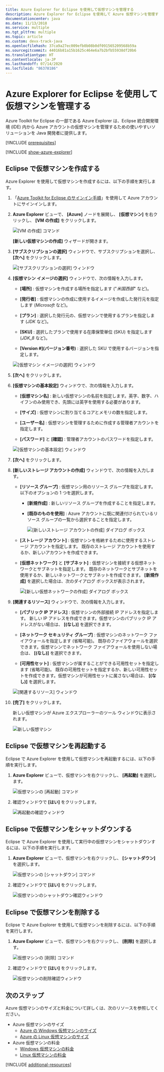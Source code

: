 ```yaml
---
title: Azure Explorer for Eclipse を使用して仮想マシンを管理する
description: Azure Explorer for Eclipse を使用して Azure 仮想マシンを管理する方法について説明します。
documentationcenter: java
ms.date: 11/13/2018
ms.service: multiple
ms.tgt_pltfrm: multiple
ms.topic: article
ms.custom: devx-track-java
ms.openlocfilehash: 37ca9a27ec009efb0b08b0df091565209568b59a
ms.sourcegitcommit: 44016b81a15b1625c464e6a7b2bfb55938df20b6
ms.translationtype: HT
ms.contentlocale: ja-JP
ms.lasthandoff: 07/14/2020
ms.locfileid: "86378186"
---
```

# <a name="manage-virtual-machines-by-using-the-azure-explorer-for-eclipse"></a>Azure Explorer for Eclipse を使用して仮想マシンを管理する

Azure Toolkit for Eclipse の一部である Azure Explorer は、Eclipse 統合開発環境 (IDE) 内から Azure アカウントの仮想マシンを管理するための使いやすいソリューションを Java 開発者に提供します。

[!INCLUDE [prerequisites](includes/prerequisites.md)]

[!INCLUDE [show-azure-explorer](includes/show-azure-explorer.md)]

## <a name="create-a-virtual-machine-in-eclipse"></a>Eclipse で仮想マシンを作成する

Azure Explorer を使用して仮想マシンを作成するには、以下の手順を実行します。

1. 「[Azure Toolkit for Eclipse のサインイン手順](/azure/developer/java/toolkit-for-eclipse/sign-in-instructions)」を使用して Azure アカウントにサインインします。

2. **Azure Explorer** ビューで、 **[Azure]** ノードを展開し、 **[仮想マシン]** を右クリックし、 **[VM の作成]** をクリックします。

   ![[VM の作成] コマンド][CR01]  

   **[新しい仮想マシンの作成]** ウィザードが開きます。

3. **[サブスクリプションの選択]** ウィンドウで、サブスクリプションを選択し、 **[次へ]** をクリックします。

   ![[サブスクリプションの選択] ウィンドウ][CR02]

4. **[仮想マシン イメージの選択]** ウィンドウで、次の情報を入力します。

   * **[場所]** : 仮想マシンを作成する場所を指定します ("*米国西部*" など)。

   * **[発行者]** : 仮想マシンの作成に使用するイメージを作成した発行元を指定します (*Microsoft* など)。

   * **[プラン]** : 選択した発行元の、仮想マシンで使用するプランを指定します (*JDK* など)。

   * **[SKU]** : 選択したプランで使用する在庫保管単位 (SKU) を指定します (*JDK_8* など)。

   * **[Version #]\(バージョン番号\)** : 選択した SKU で使用するバージョンを指定します。

   ![[仮想マシン イメージの選択] ウィンドウ][CR03]

5. **[次へ]** をクリックします。

6. **[仮想マシンの基本設定]** ウィンドウで、次の情報を入力します。

   * **[仮想マシン名]** : 新しい仮想マシンの名前を指定します。英字、数字、ハイフンのみ使用でき、先頭には英字を使用する必要があります。

   * **[サイズ]** : 仮想マシンに割り当てるコアとメモリの数を指定します。

   * **[ユーザー名]** : 仮想マシンを管理するために作成する管理者アカウントを指定します。

   * **[パスワード]** と **[確認]** : 管理者アカウントのパスワードを指定します。

   ![[仮想マシンの基本設定] ウィンドウ][CR04]

7. **[次へ]** をクリックします。

8. **[新しいストレージ アカウントの作成]** ウィンドウで、次の情報を入力します。

   * **[リソース グループ]** : 仮想マシン用のリソース グループを指定します。 以下のオプションの 1 つを選択します。
     * **[新規作成]** : 新しいリソース グループを作成することを指定します。
     * **[既存のものを使用]** : Azure アカウントに既に関連付けられているリソース グループの一覧から選択することを指定します。

       ![[新しいストレージ アカウントの作成] ダイアログ ボックス][CR05]

   * **[ストレージ アカウント]** : 仮想マシンを格納するために使用するストレージ アカウントを指定します。 既存のストレージ アカウントを使用するか、新しいアカウントを作成できます。

   * **[仮想ネットワーク]** と **[サブネット]** : 仮想マシンを接続する仮想ネットワークとサブネットを指定します。 既存のネットワークとサブネットを使用するか、新しいネットワークとサブネットを作成できます。 **[新規作成]** を選択した場合は、次のダイアログ ボックスが表示されます。

      ![[新しい仮想ネットワークの作成] ダイアログ ボックス][CR06]

9. **[関連するリソース]** ウィンドウで、次の情報を入力します。

   * **[パブリック IP アドレス]** : 仮想マシンの外部接続 IP アドレスを指定します。 新しい IP アドレスを作成できます。仮想マシンのパブリック IP アドレスがない場合は、 **[(なし)]** を選択できます。

   * **[ネットワーク セキュリティ グループ]** : 仮想マシンのネットワーク ファイアウォールを指定します (省略可能)。 既存のファイアウォールを選択できます。仮想マシンでネットワーク ファイアウォールを使用しない場合は、 **[(なし)]** を選択できます。

   * **[可用性セット]** : 仮想マシンが属することができる可用性セットを指定します (省略可能)。 既存の可用性セットを指定するか、新しい可用性セットを作成できます。仮想マシンが可用性セットに属さない場合は、 **[(なし)]** を選択します。

   ![[関連するリソース] ウィンドウ][CR07]

10. **[完了]** をクリックします。  

    新しい仮想マシンが Azure エクスプローラーのツール ウィンドウに表示されます。

    ![新しい仮想マシン][CR08]

## <a name="restart-a-virtual-machine-in-eclipse"></a>Eclipse で仮想マシンを再起動する

Eclipse で Azure Explorer を使用して仮想マシンを再起動するには、以下の手順を実行します。

1. **Azure Explorer** ビューで、仮想マシンを右クリックし、 **[再起動]** を選択します。

   ![仮想マシンの [再起動] コマンド][RE01]

1. 確認ウィンドウで **[はい]** をクリックします。

   ![再起動の確認ウィンドウ][RE02]

## <a name="shut-down-a-virtual-machine-in-eclipse"></a>Eclipse で仮想マシンをシャットダウンする

Eclipse で Azure Explorer を使用して実行中の仮想マシンをシャットダウンするには、以下の手順を実行します。

1. **Azure Explorer** ビューで、仮想マシンを右クリックし、 **[シャットダウン]** を選択します。

   ![仮想マシンの [シャットダウン] コマンド][SH01]

1. 確認ウィンドウで **[はい]** をクリックします。

   ![仮想マシンのシャットダウン確認ウィンドウ][SH02]

## <a name="delete-a-virtual-machine-in-eclipse"></a>Eclipse で仮想マシンを削除する

Eclipse で Azure Explorer を使用して仮想マシンを削除するには、以下の手順を実行します。

1. **Azure Explorer** ビューで、仮想マシンを右クリックし、 **[削除]** を選択します。

   ![仮想マシンの [削除] コマンド][DE01]

1. 確認ウィンドウで **[はい]** をクリックします。

   ![仮想マシンの削除確認ウィンドウ][DE02]

## <a name="next-steps"></a>次のステップ

Azure 仮想マシンのサイズと料金について詳しくは、次のリソースを参照してください。

* Azure 仮想マシンのサイズ
  * [Azure の Windows 仮想マシンのサイズ]
  * [Azure の Linux 仮想マシンのサイズ]
* Azure 仮想マシンの料金
  * [Windows 仮想マシンの料金]
  * [Linux 仮想マシンの料金]

[!INCLUDE [additional-resources](includes/additional-resources.md)]

<!-- URL List -->

[Azure の Windows 仮想マシンのサイズ]: /azure/virtual-machines/virtual-machines-windows-sizes
[Azure の Linux 仮想マシンのサイズ]: /azure/virtual-machines/virtual-machines-linux-sizes
[Windows 仮想マシンの料金]: https://azure.microsoft.com/pricing/details/virtual-machines/windows/
[Linux 仮想マシンの料金]: https://azure.microsoft.com/pricing/details/virtual-machines/linux/

<!-- IMG List -->

[RE01]: media/managing-virtual-machines-using-azure-explorer/RE01.png
[RE02]: media/managing-virtual-machines-using-azure-explorer/RE02.png

[SH01]: media/managing-virtual-machines-using-azure-explorer/SH01.png
[SH02]: media/managing-virtual-machines-using-azure-explorer/SH02.png

[DE01]: media/managing-virtual-machines-using-azure-explorer/DE01.png
[DE02]: media/managing-virtual-machines-using-azure-explorer/DE02.png

[CR01]: media/managing-virtual-machines-using-azure-explorer/CR01.png
[CR02]: media/managing-virtual-machines-using-azure-explorer/CR02.png
[CR03]: media/managing-virtual-machines-using-azure-explorer/CR03.png
[CR04]: media/managing-virtual-machines-using-azure-explorer/CR04.png
[CR05]: media/managing-virtual-machines-using-azure-explorer/CR05.png
[CR06]: media/managing-virtual-machines-using-azure-explorer/CR06.png
[CR07]: media/managing-virtual-machines-using-azure-explorer/CR07.png
[CR08]: media/managing-virtual-machines-using-azure-explorer/CR08.png
